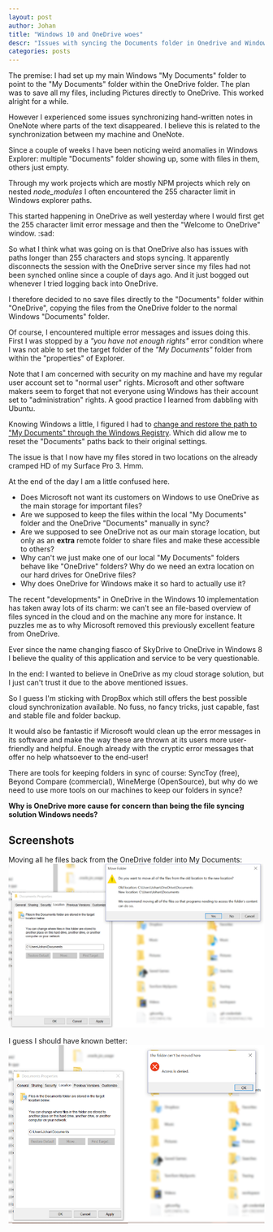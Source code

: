 ```yaml
---
layout: post
author: Johan
title: "Windows 10 and OneDrive woes"
descr: "Issues with syncing the Documents folder in Onedrive and Windows 10"
categories: posts
---
```


The premise: I had set up my main Windows "My Documents" folder to point to the "My Documents" folder within the OneDrive folder. The plan was to save all my files, including Pictures directly to OneDrive. This worked alright for a while.

However I experienced some issues synchronizing hand-written notes in OneNote where parts of the text disappeared. I believe this is related to the synchronization between my machine and OneNote.

Since a couple of weeks I have been noticing weird anomalies in Windows Explorer: multiple "Documents" folder showing up, some with files in them, others just empty.

Through my work projects which are mostly NPM projects which rely on nested *node_modules* I often encountered the 255 character limit in Windows explorer paths.

This started happening in OneDrive as well yesterday where I would first get the 255 character limit error message and then the "Welcome to OneDrive" window. :sad:

So what I think what was going on is that OneDrive also has issues with paths longer than 255 characters and stops syncing. It apparently disconnects the session with the OneDrive server since my files had not been synched online since a couple of days ago. And it just bogged out whenever I tried logging back into OneDrive.

I therefore decided to no save files directly to the "Documents" folder within "OneDrive", copying the files from the OneDrive folder to the normal Windows "Documents" folder.

Of course, I encountered multiple error messages and issues doing this. First I was stopped by a *"you have not enough rights"* error condition where I was not able to set the target folder of the *"My Documents"* folder from within the "properties" of Explorer.

Note that I am concerned with security on my machine and have my regular user account set to "normal user" rights. Microsoft and other software makers seem to forget that not everyone using Windows has their account set to "administration" rights. A good practice I learned from dabbling with Ubuntu.

Knowing Windows a little, I figured I had to [change and restore the path to "My Documents" through the Windows Registry](http://www.howtogeek.com/222057/how-to-remove-the-folders-from-%E2%80%9Cthis-pc%E2%80%9D-on-windows-10/). Which did allow me to reset the "Documents" paths back to their original settings.

The issue is that I now have my files stored in two locations on the already cramped HD of my Surface Pro 3. Hmm.

At the end of the day I am a little confused here.

 - Does Microsoft not want its customers on Windows to use OneDrive as the main storage for important files?
 - Are we supposed to keep the files within the local "My Documents" folder and the OneDrive "Documents" manually in sync?
 - Are we supposed to see OneDrive not as our main storage location, but only as an **extra** remote folder to share files and make these accessible to others?
 - Why can't we just make one of our local "My Documents" folders behave like "OneDrive" folders? Why do we need an extra location on our hard drives for OneDrive files?
 - Why does OneDrive for Windows make it so hard to actually use it?

 The recent "developments" in OneDrive in the Windows 10 implementation has taken away lots of its charm: we can't see an file-based overview of files synced in the cloud and on the machine any more for instance. It puzzles me as to why Microsoft removed this previously excellent feature from OneDrive.

Ever since the name changing fiasco of SkyDrive to OneDrive in Windows 8 I believe the quality of this application and service to be very questionable.

In the end: I wanted to believe in OneDrive as my cloud storage solution, but I just can't trust it due to the above mentioned issues.

So I guess I'm sticking with DropBox which still offers the best possible cloud synchronization available. No fuss, no fancy tricks, just capable, fast and stable file and folder backup.

It would also be fantastic if Microsoft would clean up the error messages in its software and make the way these are thrown at its users more user-friendly and helpful. Enough already with the cryptic error messages that offer no help whatsoever to the end-user!

There are tools for keeping folders in sync of course: SyncToy (free), Beyond Compare (commercial), WineMerge (OpenSource), but why do we need to use more tools on our machines to keep our folders in synce?

**Why is OneDrive more cause for concern than being the file syncing solution Windows needs?**

## Screenshots

Moving all he files back from the OneDrive folder into My Documents:
[![Screenshot: moving files dialog](/images/20151004-doyouwanttomoveallofhefiles.png)](/images/20151004-doyouwanttomoveallofhefiles.png)

I guess I should have known better:
[![Screenshot: the wonderfully descriptive error message](/images/20151004-thefoldercannotbemovedhereaccessisdenied.png)](/images/20151004-thefoldercannotbemovedhereaccessisdenied.png)
